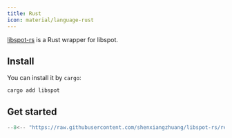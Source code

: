 ```yaml
---
title: Rust
icon: material/language-rust
---
```


[libspot-rs](https://github.com/shenxiangzhuang/libspot-rs) is a Rust wrapper for libspot.


## Install

You can install it by `cargo`:

```shell
cargo add libspot
```

## Get started

<!-- prettier-ignore -->
```python
--8<-- "https://raw.githubusercontent.com/shenxiangzhuang/libspot-rs/refs/heads/master/examples/simple.rs"
```
